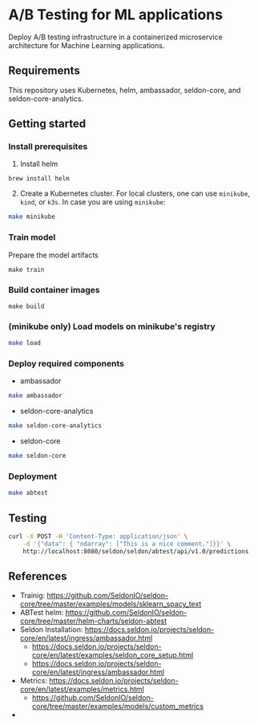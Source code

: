 # A/B Testing for ML applications
Deploy A/B testing infrastructure in a containerized microservice 
architecture for Machine Learning applications.

## Requirements

This repository uses Kubernetes, helm, ambassador, seldon-core, and seldon-core-analytics.

## Getting started

### Install prerequisites

1. Install helm
```
brew install helm
```

2. Create a Kubernetes cluster. For local clusters, one can use `minikube`, `kind`, or `k3s`. In case you are using `minikube`:
```bash
make minikube
```

### Train model
Prepare the model artifacts
```
make train
```

### Build container images
```
make build
```

### (minikube only) Load models on minikube's registry
```bash
make load
```

### Deploy required components
* ambassador
```bash
make ambassador
```

* seldon-core-analytics
```bash
make seldon-core-analytics
```

* seldon-core
```bash
make seldon-core
```

### Deployment
```bash
make abtest
```
## Testing
```bash
curl -X POST -H 'Content-Type: application/json' \
    -d '{"data": { "ndarray": ["This is a nice comment."]}}' \
    http://localhost:8080/seldon/seldon/abtest/api/v1.0/predictions
```

## References

* Trainig: https://github.com/SeldonIO/seldon-core/tree/master/examples/models/sklearn_spacy_text
* ABTest helm: https://github.com/SeldonIO/seldon-core/tree/master/helm-charts/seldon-abtest
* Seldon Installation: https://docs.seldon.io/projects/seldon-core/en/latest/ingress/ambassador.html
  * https://docs.seldon.io/projects/seldon-core/en/latest/examples/seldon_core_setup.html
  * https://docs.seldon.io/projects/seldon-core/en/latest/ingress/ambassador.html
* Metrics: https://docs.seldon.io/projects/seldon-core/en/latest/examples/metrics.html
  * https://github.com/SeldonIO/seldon-core/tree/master/examples/models/custom_metrics
* 